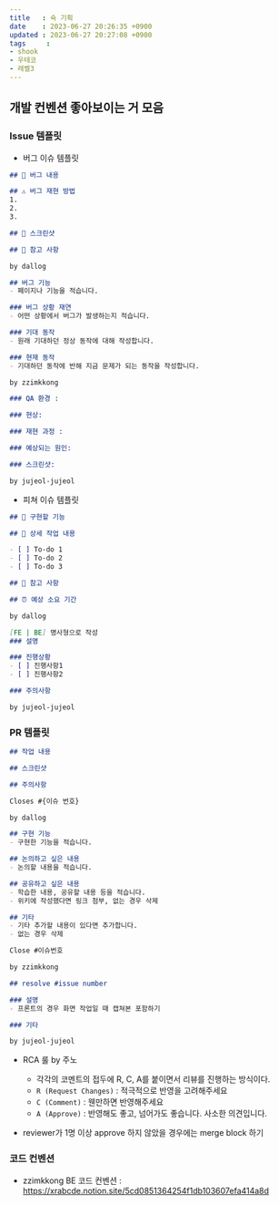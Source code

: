 ```yaml
---
title   : 슉 기획
date    : 2023-06-27 20:26:35 +0900
updated : 2023-06-27 20:27:08 +0900
tags     : 
- shook
- 우테코
- 레벨3
---
```


## 개발 컨벤션 좋아보이는 거 모음

### Issue 템플릿

- 버그 이슈 템플릿

```markdown
## 🤷 버그 내용

## ⚠ 버그 재현 방법
1.
2.
3.

## 📸 스크린샷

## 👄 참고 사항

by dallog
```

```markdown
## 버그 기능
- 페이지나 기능을 적습니다.

### 버그 상황 재연
- 어떤 상황에서 버그가 발생하는지 적습니다.

### 기대 동작
- 원래 기대하던 정상 동작에 대해 작성합니다.

### 현재 동작
- 기대하던 동작에 반해 지금 문제가 되는 동작을 작성합니다.

by zzimkkong
```

```markdown
### QA 환경 : 

### 현상: 

### 재현 과정 : 

### 예상되는 원인: 

### 스크린샷:

by jujeol-jujeol
```

- 피쳐 이슈 템플릿

```markdown
## 🤷 구현할 기능

## 🔨 상세 작업 내용

- [ ] To-do 1
- [ ] To-do 2
- [ ] To-do 3

## 📄 참고 사항

## ⏰ 예상 소요 기간

by dallog
```

```markdown
[FE | BE] 명사형으로 작성
### 설명

### 진행상황
- [ ] 진행사항1
- [ ] 진행사항2

### 주의사항

by jujeol-jujeol
```

### PR 템플릿

```markdown
## 작업 내용

## 스크린샷

## 주의사항

Closes #{이슈 번호}

by dallog
```

```markdown
## 구현 기능
- 구현한 기능을 적습니다.

## 논의하고 싶은 내용
- 논의할 내용을 적습니다.

## 공유하고 싶은 내용
- 학습한 내용, 공유할 내용 등을 적습니다.
- 위키에 작성했다면 링크 첨부, 없는 경우 삭제

## 기타
- 기타 추가할 내용이 있다면 추가합니다.
- 없는 경우 삭제

Close #이슈번호

by zzimkkong
```

```markdown
## resolve #issue number

### 설명
- 프론트의 경우 화면 작업일 때 캡쳐본 포함하기

### 기타

by jujeol-jujeol
```

- RCA 룰 by 주노
	- 각각의 코멘트의 접두에 R, C, A를 붙이면서 리뷰를 진행하는 방식이다.
	- `R (Request Changes)` : 적극적으로 반영을 고려해주세요
	- `C (Comment)` : 웬만하면 반영해주세요
	- `A (Approve)` : 반영해도 좋고, 넘어가도 좋습니다. 사소한 의견입니다.

- reviewer가 1명 이상 approve 하지 않았을 경우에는 merge block 하기

### 코드 컨벤션

- zzimkkong BE 코드 컨벤션 : https://xrabcde.notion.site/5cd0851364254f1db103607efa414a8d